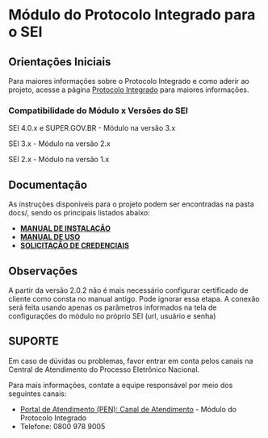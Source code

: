 # Módulo do Protocolo Integrado para o SEI

## Orientações Iniciais

Para maiores informações sobre o Protocolo Integrado e como aderir ao projeto, acesse a página [Protocolo Integrado](https://www.gov.br/economia/pt-br/assuntos/processo-eletronico-nacional/conteudo/protocolo-integrado-1) para maiores informações. 


### Compatibilidade do Módulo x Versões do SEI

SEI 4.0.x e SUPER.GOV.BR - Módulo na versão 3.x

SEI 3.x - Módulo na versão 2.x

SEI 2.x - Módulo na versão 1.x


## Documentação

As instruções disponíveis para o projeto podem ser encontradas na pasta docs/, sendo os principais listados abaixo:

- **[MANUAL DE INSTALAÇÃO](docs/INSTALACAO.md)**
- **[MANUAL DE USO](docs/Manual_de_Uso.pdf)**
- **[SOLICITAÇÃO DE CREDENCIAIS](https://www.gov.br/economia/pt-br/assuntos/processo-eletronico-nacional/conteudo/protocolo-integrado-1/solicitacao-de-credenciais-para-uso-do-web-service)**

## Observações

A partir da versão 2.0.2 não é mais necessário configurar certificado de cliente como consta no manual antigo. Pode ignorar essa etapa.
A conexão será feita usando apenas os parâmetros informados na tela de configurações do módulo no próprio SEI (url, usuário e senha)
	

## SUPORTE

Em caso de dúvidas ou problemas, favor entrar em conta pelos canais na Central de Atendimento do Processo Eletrônico Nacional.

Para mais informações, contate a equipe responsável por meio dos seguintes canais:

-   [Portal de Atendimento (PEN): Canal de Atendimento](https://portaldeservicos.economia.gov.br/)  - Módulo do Protocolo Integrado
-   Telefone: 0800 978 9005

